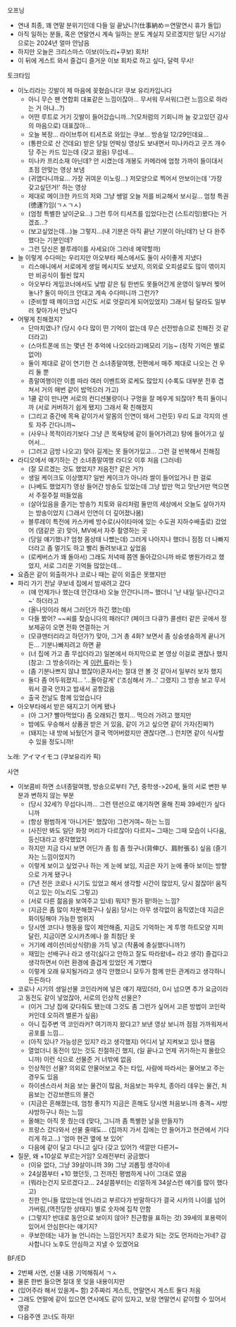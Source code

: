 오프닝

- 연내 최종, 꽤 연말 분위기인데 다들 일 끝났니?(仕事納め＝연말연시 휴가 돌입)
- 아직 일하는 분들, 혹은 연말연시 계속 일하는 분도 계실지 모르겠지만 일단 시기상으로는 2024년 얼마 안남음
- 하지만 오늘은 크리스마스 이보(이노리+쿠보) 회차!
- 이 뒤에 게스트 와서 즐겁디 즐거운 이보 회차로 하고 싶다, 달력 무시!

토크타임

- 이노리라는 깃발이 제 마음에 꽂혔습니다! 쿠보 유리카입니다
  - 아니 무슨 팬 연합회 대표같은 느낌이잖아... 무서워 무서워(그런 느낌으로 하라는 거 아냐...?)
  - 어떤 루트로 거기 깃발이 들어갔습니까...?(모처럼의 기회니까 늘 갖고있던 감사의 마음으로) 대표잖아...
  - 오늘 복장... 라이브투어 티셔츠로 와있는 쿠보... 방송일 12/29인데요...
  - (통판으로 산 건데요) 받은 당일 언박싱 영상도 보내면서 미나카라고 굿즈 개수당 주는 카드 있는데 (갖고 왔음) 무섭네...
  - 미나카 프리소재 아닌데? 안 시켰는데 개봉도 카메라에 엄청 가까이 들이대서 초점 안맞는 영상 보냄
  - (귀엽다니까요... 가장 귀여운 이노링...) 저모양으로 찍어서 안보이는데 '가장 갖고싶던거!' 하는 영상
  - 제대로 메이크한 카드의 저와 그냥 쌩얼 오늘 저를 비교해서 보시길... 엄청 특권(徳運?)임(ㄱㅅㄱㅅ)
  - (엄청 특별한 날이군요...) 그런 투어 티셔츠를 입었다는건 (스트리밍)봤다는 거겠죠...?
  - (보고싶었는데...)늘 그렇지...(내 기분은 아직 끝난 기분이 아닌데?) 난 다 완주했다는 기분인데?
  - 그런 당신은 블루레이를 사세요(아 그러네 예약할까)
- 늘 이렇게 수다떠는 우리지만 아오부타 페스에서도 둘이 사이좋게 지냈다
  - 리스애니에서 서로에게 생일 메시지도 보냈지, 의외로 오피셜로도 많이 엮이지만 비공식이 훨씬 많지
  - 아오부타 게임코너에서도 낮밤 같은 팀 한번도 못들어간게 운영이 일부러 찢어놓나? 둘이 마이크 안대고 계속 수다떠니까 그런가?
  - (준비할 때 메이크업 시간도 서로 엇갈리게 되어있었지) 그래서 팀 달라도 일부러 찾아가서 만났다
- 어떻게 친해졌지?
  - 단마치였나? (당시 수다 많이 떤 기억이 없는데 무슨 선전방송으로 친해진 것 같더라고)
  - (스마트폰에 뜨는 몇년 전 추억에 나오더라고)메모리 기능~ (정작 기억은 별로 없어)
  - 둘이 제대로 같이 연기한 건 소녀종말여행, 전편에서 매주 제대로 나오는 건 우리 둘 뿐
  - 종말여행이란 이름 따라 여러 이벤트와 로케도 많았지 (수록도 대부분 전후 겹쳐서 거의 매번 같이 밥먹으러 가고)
  - 1쿨 같이 만나면 서로의 컨디션불량이나 구멍을 잘 메우게 되잖아? 특히 둘이니까 (서로 커버하기 쉽게 됐지) 그래서 확 친해졌지
  - (그리고 중간에 목욕 같이가서 알몸의 인연이 돼서 그런듯) 우리 도쿄 각지의 센토 자주 간다니까~
  - (사우나 목적이라기보다 그냥 큰 목욕탕에 같이 들어가려고) 탕에 들어가고 싶어서... 
  - (그러고 금방 나오고) 맞아 길게는 못 들어가있고... 그런 걸 반복해서 친해짐 
- 라디오에서 얘기하는 건 소녀종말여행 라디오 이후 처음 (그러네)
  - (잘 모르겠는 것도 했었지? 저음전? 같은 거?) 
  - 생일 케이크도 이상했지? 일반 케이크가 아니라 쌀이 들어있거나 한 걸로
  - (나베도 했었지?) 영상 들어간 방송도 있었는데 그냥 밥만 먹고 맛난거만 먹으면서 주절주절 떠들었음
  - (살아있음을 즐기는 방송?) 치토와 유리처럼 둘만의 세상에서 오늘도 살아가자는 방송이었지 (그래서 인연이 더 깊어졌나봄)
  - 블루레이 특전에 카스카베 방수로(사이타마에 있는 수도권 지하수배출로) 갔었어 (댐같은 곳) 맞아, MV에서 자주 촬영하는 곳
  - (당일 얘기했나? 엄청 몸상태 나빴는데) 그러게 나아지나 했더니 점점 더 나빠지더라고 좀 멀기도 하고 빨리 돌려보내고 싶었음
  - (로케버스가 꽤 돌아서) 그래도 저녁때 쯤엔 돌아갔으니까 바로 병원가라고 했었지, 서로 그리운 기억들 많았는데... 
- 요즘은 같이 외출하거나 코로나 때는 같이 외출은 못했지만
- 파리 가기 전날 쿠보네 집에서 밤새려고 갔다
  - (얘 언제가나 했는데 안간대서) 오늘 안간다니까~ 했더니 '난 내일 일나간다고~' 하더라고
  - (올나잇이라 해서 그러던가 하긴 했는데)
  - 다들 봤어? ~~씨를 찾습니다의 패러디? (페이크 다큐?) 콜센터 같은 곳에서 정보제공이 오면 전화 연결하는 거
  - (모큐멘터리라고 하던가?) 맞아, 그거 총 4화? 보면서 좀 싱숭생숭하게 끝나거든... 기분나빠지려고 하면 끝
  - (너 집에 가고 좀 무섭더라고) 일본에서 마지막으로 본 영상 이걸로 괜찮나 했지
  (참고: 그 방송이라는 게 [이런 류](https://www.tv-tokyo.co.jp/txqfiction/)라는 듯 )
  - (좀 기분나쁘지 않냐 했잖아)혼자서는 절대 안 볼 것 같아서 일부러 보자 했지
  - 둘다 좀 어두워졌지... '...돌아갈게' ('조심해서 가...' 그랬지) 그 방송 보고 무서워서 결국 안자고 밤새서 공항갔음
  - 출국 전날도 함께 있었습니다
- 아오부타에서 받은 돼지고기 어케 됐나
  - (아 그거? 빨아먹었다) 좀 오래되긴 했지... 먹으러 가려고 했지만
  - 밤에도 우승해서 상품권 받은 거 있음, 같이 가고 싶으면 같이 가자(진짜?)
  - (돼지는 내 방에 놔뒀던거 결국 먹어버렸지만 괜찮다면...) 런치면 같이 식사할 수 있을 정도니까!

노래: アイマイモコ (쿠보유리카 픽)

사연
- 이보콤비 하면 소녀종말여행, 방송으로부터 7년, 중학생->20세, 둘의 서로 변한 부분과 변하지 않는 부분
  - (당시 32세?) 무섭다니까... 그런 텐션으로 얘기하면 올해 진짜 39세인가 싶다니까
  - (항상 평범하게 '아니거든' 했잖아) 그런거여~ 하는 느낌
  - (사진만 봐도 일단 화장 머리가 다르잖아) 다르지~ 그때는 그때 모습이 나다움, 등신대라고 생각했었지
  - 하지만 지금 다시 보면 어딘가 좀 힘 좀 줬구나(背伸び、肩肘張る) 싶음 (즐기자는 느낌이었지?)
  - 이렇게 보이고 싶었구나 하는 게 눈에 보임, 지금은 자기 눈에 좋아 보이는 방향으로 가게 됐구나
  - (7년 전은 코로나 시기도 있었고 해서 생각할 시간이 많았지, 당시 젊잖아! 움직이고 있는 이노리도 그렇고)
  - (서로 다른 젊음을 보여주고 있네) 뭐지? 뭔가 팡!하는 느낌?
  - (지금은 좀 많이 차분해졌구나 싶음) 당시는 아무 생각없이 움직였는데 지금은 화이팅해야 가능한 범위지
  - 당시엔 코디나 행동을 많이 제안해줌, 지금도 기억하는 게 투명 하트모양 지퍼 달린, 지금이면 오시카츠에나 쓸 최첨단 옷
  - 거기에 레이션(비상식량)을 가득 넣고 (작품에 충실했다니까?)
  - 재밌는 선배구나 라고 생각(싫다고 안하고 잘도 따라왔네~ 라고 생각) 즐겁다고 생각하면서 이런 환경에 즐겁게 있었던 게 기뻤다
  - 이렇게 오래 유지될거라고 생각 안했으니 모두가 함께 만든 관계라고 생각하니 든든하다
- 코로나 시기의 생일선물 코인라커에 넣은 얘기 재밌더라, 0시 넘으면 추가 요금이라고 동전도 같이 넣었잖아, 서로의 인상적 선물은?
  - (이거 그냥 집에 갖다줘도 됐는데 그것도 좀 그런가 싶어서 고른 방법이 코인락커인데 오히려 별론가 싶음)
  - 아니 집주변 역 코인라커? 여기까지 왔다고? 보낸 영상 보니까 점점 가까워져서 공포를 느낌...
  - (아직 있나? 가능성은 있지? 라고 생각했지) 어디서 날 지켜보고 있나 했음
  - 열었더니 동전이 있는 것도 친절하긴 했지, (일 끝나고 언제 귀가하는지 몰랐으니까) 이런 식으로 선물준 거 너밖에 없음
  - 인상적인 선물? 의외로 안물어보고 주는 타입, 사람에 따라서는 물어보고 주는 경우도 있음
  - 하이센스라서 처음 보는 물건이 많음, 처음보는 파우치, 종아리 데우는 물건, 처음보는 건강브랜드의 물건
  - (지금은 흔해졌는데, 엄청 좋지?) 지금은 흔해도 당시엔 처음보니까 충격~ 샤방샤방하구나 하는 느낌
  - 올해는 아직 못 줬는데 (맞다, 그니까 좀 특별한 날을 만들자?) 
  - 프랑스 갔다와서 선물 줄때도... (집까지 가서 집에는 안 들어가고 현관에서 기다리게 하고...) '엄마 현관 옆에 보 있어'
  - 다음에 같이 달고 다니고 싶다 (갖고 있어?) 색깔만 다른거~
- 질문, 왜 +10살로 부르는거임? 오래전부터 궁금했다
  - (이유 없다, 그냥 39살이니까 39) 그냥 괴롭힐 생각이네
  - 24살쯤부터 +10 했던듯, 그 전까진 평범하게 나이 그대로 였음
  - (뭐라는건지 모르겠다고... 24살쯤부터는 리얼하게 34살스런 얘기를 많이 했다고)
  - 친한 언니들 많았는데 언니라고 부르다가 반말하다가 결국 시카의 나이를 넘어가버림,(역전당한 상태지) 별로 숫자에 집착 안함
  - (그렇지? 반대로 동안으로 보이지 않아? 친근함을 표하는 것) 39세의 포용력이 있어서 안심한다는 얘기지?
  - 쿠보한테는 내가 늘 언니라는 느낌인거지? 초로가 되는 것도 먼저라는거네? 감사합니다 노후도 안심하고 지낼 수 있겠어요

BF/ED
- 2번째 사연, 선물 내용 기억해줘서 ㄱㅅ
- 물론 한번 들으면 절대 못 잊을 내용이지만
- (있어주라 해서 있을게~ 함) 2주짜리 게스트, 연말연시 게스트 둘다 처음
- 그래도 연말에 같이 있으면 연시에도 같이 있자고, 보랑 연말연시 같이할 수 있어서 영광 
- 다음주엔 코너도 하자!
